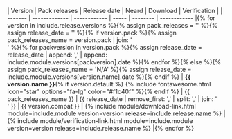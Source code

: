 | Version | Pack releases | Release date | Neard | Download | Verification |
| ------- | ------------- | ------------ | ----- | -------- | ------------ |{% for version in include.release.versions %}{% assign pack_releases = '' %}{% assign release_date = '' %}{% if version.pack %}{% assign pack_releases_name = version.pack | join: '<br />' %}{% for packversion in version.pack %}{% assign release_date = release_date | append: ',' | append: include.module.versions[packversion].date %}{% endfor %}{% else %}{% assign pack_releases_name = 'N/A' %}{% assign release_date = include.module.versions[version.name].date %}{% endif %}
| **{{ version.name }}**{% if version.default %} {% include fontawesome.html icon="star" options="fa-lg" color="#f1c40f" %}{% endif %} | {{ pack_releases_name }} | {{ release_date | remove_first: ',' | split: ',' | join: '<br />' }} | {{ version.compat }} | {% include module/download-link.html module=include.module version=version release=include.release.name %} | {% include module/verification-link.html module=include.module version=version release=include.release.name %} |{% endfor %}